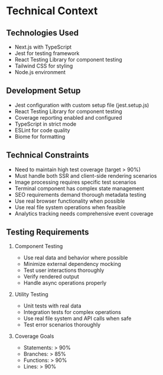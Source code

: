 # Technical Context

## Technologies Used
- Next.js with TypeScript
- Jest for testing framework
- React Testing Library for component testing
- Tailwind CSS for styling
- Node.js environment

## Development Setup
- Jest configuration with custom setup file (jest.setup.js)
- React Testing Library for component testing
- Coverage reporting enabled and configured
- TypeScript in strict mode
- ESLint for code quality
- Biome for formatting

## Technical Constraints
- Need to maintain high test coverage (target > 90%)
- Must handle both SSR and client-side rendering scenarios
- Image processing requires specific test scenarios
- Terminal component has complex state management
- SEO requirements demand thorough metadata testing
- Use real browser functionality when possible
- Use real file system operations when feasible
- Analytics tracking needs comprehensive event coverage

## Testing Requirements
1. Component Testing
   - Use real data and behavior where possible
   - Minimize external dependency mocking
   - Test user interactions thoroughly
   - Verify rendered output
   - Handle async operations properly

2. Utility Testing
   - Unit tests with real data
   - Integration tests for complex operations
   - Use real file system and API calls when safe
   - Test error scenarios thoroughly

3. Coverage Goals
   - Statements: > 90%
   - Branches: > 85%
   - Functions: > 90%
   - Lines: > 90%
